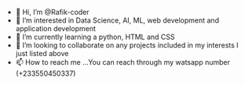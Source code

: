 - 👋 Hi, I’m @Rafik-coder 
- 👀 I’m interested in Data Science, AI, ML, web development and application development
- 🌱 I’m currently learning a python, HTML and CSS
- 💞️ I’m looking to collaborate on any projects included in my interests I just listed above
- 📫 How to reach me ...You can reach through my watsapp number (+233550450337)

<!---
Rafik-coder/Rafik-coder is a ✨ special ✨ repository because its `README.md` (this file) appears on your GitHub profile.
You can click the Preview link to take a look at your changes.
--->
